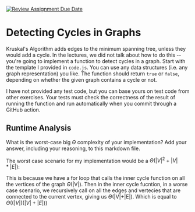 [![Review Assignment Due Date](https://classroom.github.com/assets/deadline-readme-button-24ddc0f5d75046c5622901739e7c5dd533143b0c8e959d652212380cedb1ea36.svg)](https://classroom.github.com/a/3yAkp-x3)
# Detecting Cycles in Graphs

Kruskal's Algorithm adds edges to the minimum spanning tree, unless they would
add a cycle. In the lectures, we did not talk about how to do this -- you're
going to implement a function to detect cycles in a graph. Start with the
template I provided in `code.js`. You can use any data structures (i.e. any
graph representation) you like. The function should return `true` or `false`,
depending on whether the given graph contains a cycle or not.

I have not provided any test code, but you can base yours on test code from
other exercises. Your tests must check the correctness of the result of running
the function and run automatically when you commit through a GitHub action.

## Runtime Analysis

What is the worst-case big $\Theta$ complexity of your implementation? Add your
answer, including your reasoning, to this markdown file.

The worst case scenario for my implementation would be a $\Theta(|V|^2+ |V|*|E|)$:

This is because we have a for loop that calls the inner cycle function on all the vertices of the graph $\Theta$(|V|). Then in the inner cycle fucntion, in a worse case scenario, we recursively call on all the edges and vertecies that are connected to the current vertex, giving us $\Theta$(|V|+|E|). Which is equal to $\Theta((|V|)(|V|+|E|))$